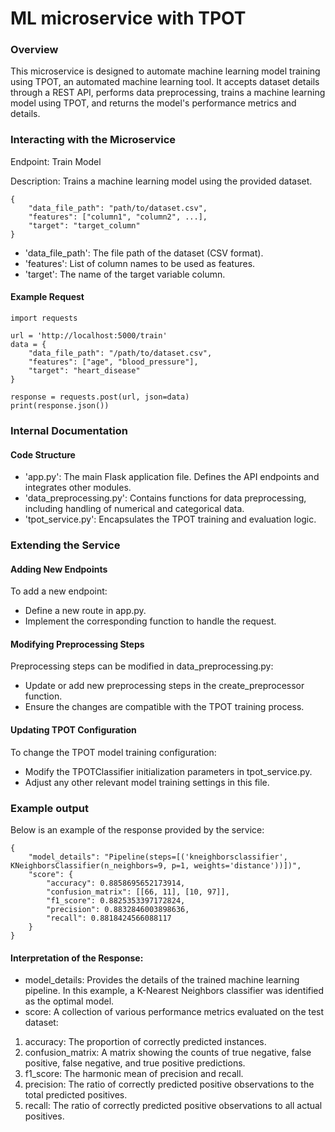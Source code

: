 # ML microservice with TPOT
### Overview

This microservice is designed to automate machine learning model training using TPOT, an automated machine learning tool. It accepts dataset details through a REST API, performs data preprocessing, trains a machine learning model using TPOT, and returns the model's performance metrics and details.

### Interacting with the Microservice
Endpoint: Train Model

Description: Trains a machine learning model using the provided dataset.

```
{
    "data_file_path": "path/to/dataset.csv",
    "features": ["column1", "column2", ...],
    "target": "target_column"
}
```
- 'data_file_path': The file path of the dataset (CSV format).
- 'features': List of column names to be used as features.
- 'target': The name of the target variable column.

#### Example Request

```
import requests

url = 'http://localhost:5000/train'
data = {
    "data_file_path": "/path/to/dataset.csv",
    "features": ["age", "blood_pressure"],
    "target": "heart_disease"
}

response = requests.post(url, json=data)
print(response.json())
```

### Internal Documentation

#### Code Structure

- 'app.py': The main Flask application file. Defines the API endpoints and integrates other modules.
- 'data_preprocessing.py': Contains functions for data preprocessing, including handling of numerical and categorical data.
- 'tpot_service.py': Encapsulates the TPOT training and evaluation logic.

### Extending the Service

#### Adding New Endpoints

To add a new endpoint:

- Define a new route in app.py.
- Implement the corresponding function to handle the request.

#### Modifying Preprocessing Steps

Preprocessing steps can be modified in data_preprocessing.py:

- Update or add new preprocessing steps in the create_preprocessor function.
- Ensure the changes are compatible with the TPOT training process.

#### Updating TPOT Configuration

To change the TPOT model training configuration:

- Modify the TPOTClassifier initialization parameters in tpot_service.py.
- Adjust any other relevant model training settings in this file.

### Example output

Below is an example of the response provided by the service:
```
{
    "model_details": "Pipeline(steps=[('kneighborsclassifier', KNeighborsClassifier(n_neighbors=9, p=1, weights='distance'))])",
    "score": {
        "accuracy": 0.8858695652173914,
        "confusion_matrix": [[66, 11], [10, 97]],
        "f1_score": 0.8825353397172824,
        "precision": 0.8832846003898636,
        "recall": 0.8818424566088117
    }
}
```

#### Interpretation of the Response:

- model_details: Provides the details of the trained machine learning pipeline. In this example, a K-Nearest Neighbors classifier was identified as the optimal model.
- score: A collection of various performance metrics evaluated on the test dataset:
1. accuracy: The proportion of correctly predicted instances.
2. confusion_matrix: A matrix showing the counts of true negative, false positive, false negative, and true positive predictions.
3. f1_score: The harmonic mean of precision and recall.
4. precision: The ratio of correctly predicted positive observations to the total predicted positives.
5. recall: The ratio of correctly predicted positive observations to all actual positives.
